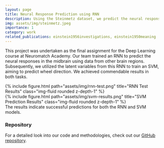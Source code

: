 ```yaml
---
layout: page
title: Neural Response Prediction using RNN
description: Using the Steinmetz dataset, we predict the neural responses in the midbrain of a mouse based on activity from other brain areas.
img: assets/img/steinmetz.jpeg
importance: 1
category: work
related_publications: einstein1956investigations, einstein1950meaning
---
```


This project was undertaken as the final assignment for the Deep Learning course at Neuromatch Academy. Our team trained an RNN to predict the neural responses in the midbrain using data from other brain regions. Subsequently, we utilized the latent variables from this RNN to train an SVM, aiming to predict wheel direction. We achieved commendable results in both tasks.

<div class="row">
    <div class="col-sm mt-3 mt-md-0">
        {% include figure.html path="assets/img/rnn-test.png" title="RNN Test Results" class="img-fluid rounded z-depth-1" %}
    </div>
    <div class="col-sm mt-3 mt-md-0">
        {% include figure.html path="assets/img/svm-results.png" title="SVM Prediction Results" class="img-fluid rounded z-depth-1" %}
    </div>
</div>
<div class="caption">
    The results indicate successful predictions for both the RNN and SVM models.
</div>

### Repository
For a detailed look into our code and methodologies, check out our [GitHub repository](https://github.com/IAmirKhani/Neural-response-prediction-using-RNN/).
